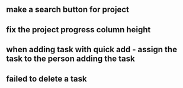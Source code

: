 ## make a search button for project
## fix the project progress column height
## when adding task with quick add - assign the task to the person adding the task
## failed to delete a task